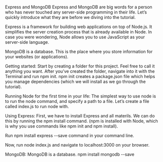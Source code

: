 Express and MongoDB
Express and MongoDB are big words for a person who has never touched any server-side programming in their life. Let’s quickly introduce what they are before we diving into the tutorial.

Express is a framework for building web applications on top of Node.js. It simplifies the server creation process that is already available in Node. In case you were wondering, Node allows you to use JavaScript as your server-side language.

MongoDB is a database. This is the place where you store information for your websites (or applications).

Getting started:
Start by creating a folder for this project. 
Feel free to call it anything you want. 
After you’ve created the folder, navigate into it with the Terminal and run npm init.
npm init creates a package.json file which helps you manage dependencies (which we will install as we go through the tutorial).

Running Node for the first time in your life:
The simplest way to use node is to run the node command, and specify a path to a file. 
Let’s create a file called index.js to run node with.

Using Express:
First, we have to install Express and all materils. 
We can do this by running the npm install command.
(npm is installed with Node, which is why you use commands like npm init and npm install).

Run npm install express --save command in your command line.

Now, run node index.js and navigate to localhost:3000 on your browser.

MongoDB:
MongoDB is a database.
npm install mongodb --save
